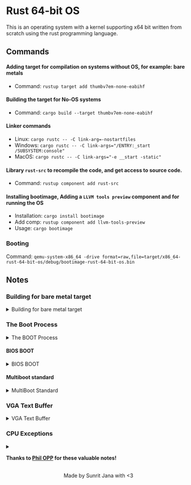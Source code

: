 # Rust 64-bit OS

  This is an operating system with a kernel supporting x64 bit written from scratch using
  the rust programming language.

## Commands

#### Adding target for compilation on systems without OS, for example: bare metals
  - Command: `rustup target add thumbv7em-none-eabihf`

#### Building the target for No-OS systems
  - Command: `cargo build --target thumbv7em-none-eabihf`

#### Linker commands
  - Linux: `cargo rustc -- -C link-arg=-nostartfiles`
  - Windows: `cargo rustc -- -C link-args="/ENTRY:_start /SUBSYSTEM:console"`
  - MacOS: `cargo rustc -- -C link-args="-e __start -static"`

#### Library `rust-src` to recompile the code, and get access to source code.
  - Command: `rustup component add rust-src`

#### Installing bootimage, Adding a `LLVM tools preview` component and for running the OS
  - Installation: `cargo install bootimage`
  - Add comp: `rustup component add llvm-tools-preview`
  - Usage: `cargo bootimage`

### Booting

Command: `qemu-system-x86_64 -drive format=raw,file=target/x86_64-rust-64-bit-os/debug/bootimage-rust-64-bit-os.bin`

## Notes

### Building for bare metal target

<details>
<summary>Building for bare metal target</summary>

By default Rust tries to build an executable that is able to run in your current system environment. 
For example, if you're using Windows on `x86_64`, Rust tries to build a `.exe` Windows executable that 
uses `x86_64` instructions.
This environment is called your "host" system.

To describe different environments, Rust uses a string called target triple. You can see the target triple for your host system by running `rustc --version --verbose`

By compiling for our host triple, the Rust compiler and the linker assume that there is an underlying operating system such as Linux or Windows that use the C runtime by default, which causes the linker errors. So to avoid the linker errors, we can compile for a different environment with no underlying operating system.

An example for such a bare metal environment is the `thumbv7em-none-eabihf` target triple, which describes an 
[embedded](https://en.wikipedia.org/wiki/Embedded_system) [ARM](https://en.wikipedia.org/wiki/ARM_architecture) system. 
The details are not important, all that matters is that the target triple has no underlying operating system, 
which is indicated by the none in the target triple. 
To be able to compile for this target, we need to add it in rustup.

</details>

### The Boot Process

<details>
<summary>The BOOT Process</summary>

When you turn on a computer, it begins executing firmware code that is stored in motherboard ROM. 
This code performs a power-on self-test, detects available RAM, and pre-initializes the CPU and hardware. 
Afterwards it looks for a bootable disk and starts booting the operating system kernel.

On x86, there are two firmware standards: the "Basic Input/Output System" (BIOS) and the newer "Unified Extensible Firmware Interface" (UEFI). The BIOS standard is old and outdated, but simple and well-supported on any x86 machine since the 1980s. UEFI, in contrast, is more modern and has much more features, but is more complex to set up

</details>

#### BIOS BOOT

<details>
<summary>BIOS BOOT</summary>

Almost all x86 systems have support for BIOS booting, including newer UEFI-based machines that use an emulated BIOS. This is great, because you can use the same boot logic across all machines from the last centuries. But this wide compatibility is at the same time the biggest disadvantage of BIOS booting, because it means that the CPU is put into a 16-bit compatibility mode called real mode before booting so that archaic bootloaders from the 1980s would still work.

</details>

#### Multiboot standard


<details>
<summary>MultiBoot Standard</summary>

To avoid that every operating system implements its own bootloader, which is only compatible with a single OS, the Free Software Foundation created an open bootloader standard called Multiboot in 1995. The standard defines an interface between the bootloader and operating system, so that any Multiboot compliant bootloader can load any Multiboot compliant operating system. The reference implementation is GNU GRUB, which is the most popular bootloader for Linux systems.

To make a kernel Multiboot compliant, one just needs to insert a so-called Multiboot header at the beginning of the kernel file. This makes it very easy to boot an OS in GRUB. However, GRUB and the Multiboot standard have some problems too:

- They support only the 32-bit protected mode. This means that you still have to do the CPU configuration to switch to the 64-bit long mode.

- They are designed to make the bootloader simple instead of the kernel. For example, the kernel needs to be linked with an adjusted default page size, because GRUB can't find the Multiboot header otherwise. Another example is that the boot information, which is passed to the kernel, contains lots of architecture dependent structures instead of providing clean abstractions.

- Both GRUB and the Multiboot standard are only sparsely documented.

- GRUB needs to be installed on the host system to create a bootable disk image from the kernel file. This makes development on Windows or Mac more difficult.


</details>

### VGA Text Buffer


<details>
<summary>VGA Text Buffer</summary>

To print a character to the screen in VGA text mode, one has to write it to the text buffer of the VGA hardware. The VGA text buffer is a two-dimensional array with typically 25 rows and 80 columns, which is directly rendered to the screen. Each array entry describes a single screen character through the following format:

| Bit(s)| Value            |
|-------|------------------|
| 0-7   | ASCII code point |
| 8-11  | Foreground color |
| 12-14 | Background color |
| 15    | Blink            |

The first byte represents the character that should be printed in the ASCII encoding. To be exact, it isn't exactly ASCII, but a character set named code page 437 with some additional characters and slight modifications. For simplicity, we proceed to call it an ASCII character in this post.

The second byte defines how the character is displayed. The first four bits define the foreground color, the next three bits the background color, and the last bit whether the character should blink. The following colors are available:

| Number | Color      | Number + Bright Bit | Bright Color |
|--------|------------|---------------------|--------------|
| 0x0    | Black      | 0x8                 | Dark Gray    |
| 0x1    | Blue       | 0x9                 | Light Blue   |
| 0x2    | Green      | 0xa                 | Light Green  |
| 0x3    | Cyan       | 0xb                 | Light Cyan   |
| 0x4    | Red        | 0xc                 | Light Red    |
| 0x5    | Magenta    | 0xd                 | Pink         |
| 0x6    | Brown      | 0xe                 | Yellow       |
| 0x7    | Light Gray | 0xf                 | White        |

</details>

### CPU Exceptions

<details>
<summary></summary>

An exception signals that something is wrong with the current instruction. For example, the CPU issues an exception if the current instruction tries to divide by 0. When an exception occurs, the CPU interrupts its current work and immediately calls a specific exception handler function, depending on the exception type.

On x86 there are about 20 different CPU exception types. The most important are:

- Page Fault: A page fault occurs on illegal memory accesses. For example, if the current instruction tries to read from an unmapped page or tries to write to a read-only page.

- Invalid Opcode: This exception occurs when the current instruction is invalid, for example when we try to use newer SSE instructions on an old CPU that does not support them.

- General Protection Fault: This is the exception with the broadest range of causes. It occurs on various kinds of access violations such as trying to execute a privileged instruction in user level code or writing reserved fields in configuration registers.

- Double Fault: When an exception occurs, the CPU tries to call the corresponding handler function. If another exception occurs while calling the exception handler, the CPU raises a double fault exception. This exception also occurs when there is no handler function registered for an exception.

- Triple Fault: If an exception occurs while the CPU tries to call the double fault handler function, it issues a fatal triple fault. We can't catch or handle a triple fault. Most processors react by resetting themselves and rebooting the operating system.

For the full list of exceptions check out the [OSDev wiki](https://wiki.osdev.org/Exceptions).

</details>

**Thanks to [Phil OPP](https://github.com/phil-opp) for these valuable notes!**

<br />
<div align="center">
  Made by Sunrit Jana with <3
</div>
